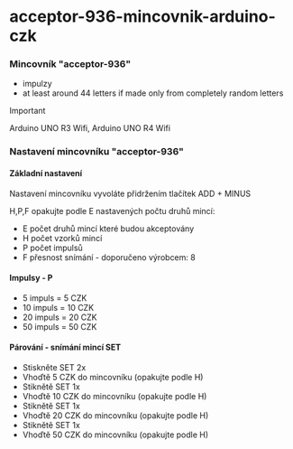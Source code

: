 # acceptor-936-mincovnik-arduino-czk

### Mincovník "acceptor-936" 

- impulzy
- at least around 44 letters if made only from completely random letters




> [!IMPORTANT]  
> Arduino UNO R3 Wifi, Arduino UNO R4 Wifi 


### Nastavení mincovníku "acceptor-936" 

#### Základní nastavení 

Nastavení mincovníku vyvoláte přidržením tlačítek ADD + MINUS

H,P,F opakujte podle E nastavených počtu druhů mincí:

- E počet druhů mincí které budou akceptovány
- H počet vzorků mincí
- P počet impulsů
- F přesnost snímání - doporučeno výrobcem: 8

#### Impulsy - P
- 5 impuls = 5 CZK
- 10 impuls = 10 CZK
- 20 impuls = 20 CZK
- 50 impuls = 50 CZK

#### Párování - snímání mincí  SET
- Stiskněte SET 2x
- Vhoďtě 5 CZK do mincovníku (opakujte podle H) 
- Stiknětě SET 1x
- Vhoďtě 10 CZK do mincovníku (opakujte podle H)
- Stiknětě SET 1x
- Vhoďtě 20 CZK do mincovníku (opakujte podle H)
- Stiknětě SET 1x
- Vhoďtě 50 CZK do mincovníku (opakujte podle H)

